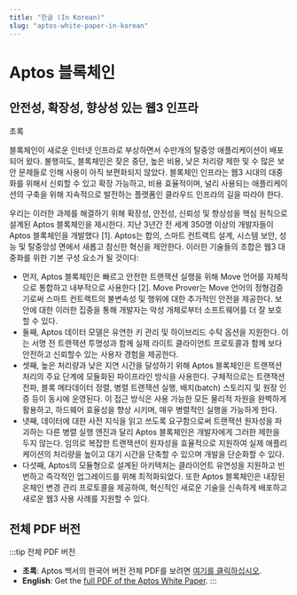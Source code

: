 ```yaml
---
title: "한글 (In Korean)"
slug: "aptos-white-paper-in-korean"
---
```


# Aptos 블록체인
## 안전성, 확장성, 향상성 있는 웹3 인프라

초록

블록체인이 새로운 인터넷 인프라로 부상하면서 수만개의 탈중앙 애플리케이션이 배포되어 왔다.
불행히도, 블록체인은 잦은 중단, 높은 비용, 낮은 처리량 제한 및 수 많은 보안 문제들로 인해
사용이 아직 보편화되지 않았다. 블록체인 인프라는 웹3 시대의 대중화를 위해서 신뢰할 수 있고
확장 가능하고, 비용 효율적이며, 널리 사용되는 애플리케이션의 구축을 위해 지속적으로 발전하는
플랫폼인 클라우드 인프라의 길을 따라야 한다.

우리는 이러한 과제를 해결하기 위해 확장성, 안전성, 신뢰성 및 향상성을 핵심 원칙으로 설계된
Aptos 블록체인을 제시한다. 지난 3년간 전 세계 350명 이상의 개발자들이 Aptos 블록체인을
개발했다 [1]. Aptos는 합의, 스마트 컨트랙트 설계, 시스템 보안, 성능 및 탈중앙성 면에서 새롭고
참신한 혁신을 제안한다. 이러한 기술들의 조합은 웹3 대중화를 위한 기본 구성 요소가 될 것이다:

* 먼저, Aptos 블록체인은 빠르고 안전한 트랜잭션 실행을 위해 Move 언어를 자체적으로 통합하고
내부적으로 사용한다 [2]. Move Prover는 Move 언어의 정형검증기로써 스마트 컨트랙트의
불변속성 및 행위에 대한 추가적인 안전을 제공한다. 보안에 대한 이러한 집중을 통해
개발자는 악성 개체로부터 소프트웨어를 더 잘 보호할 수 있다.
* 둘째, Aptos 데이터 모델은 유연한 키 관리 및 하이브리드 수탁 옵션을 지원한다. 이는 서명
전 트랜잭션 투명성과 함께 실제 라이트 클라이언트 프로토콜과 함께 보다 안전하고 신뢰할수
있는 사용자 경험을 제공한다.
* 셋째, 높은 처리량과 낮은 지연 시간을 달성하기 위해 Aptos 블록체인은 트랜잭션 처리의 주요
단계에 모듈화된 파이프라인 방식을 사용한다. 구체적으로는 트랜잭션 전파, 블록 메타데이터
정렬, 병렬 트랜잭션 실행, 배치(batch) 스토리지 및 원장 인증 등이 동시에 운영된다.
이 접근 방식은 사용 가능한 모든 물리적 자원을 완벽하게 활용하고, 하드웨어 효율성을 향상
시키며, 매우 병렬적인 실행을 가능하게 한다.
* 넷째, 데이터에 대한 사전 지식을 읽고 쓰도록 요구함으로써 트랜잭션 원자성을 파괴하는 다른
병렬 실행 엔진과 달리 Aptos 블록체인은 개발자에게 그러한 제한을 두지 않는다. 임의로
복잡한 트랜잭션이 원자성을 효율적으로 지원하여 실제 애플리케이션의 처리량을 높이고 대기
시간을 단축할 수 있으며 개발을 단순화할 수 있다.
* 다섯째, Aptos의 모듈형으로 설계된 아키텍처는 클라이언트 유연성을 지원하고 빈번하고 즉각적인
업그레이드를 위해 최적화되었다. 또한 Aptos 블록체인은 내장된 온체인 변경 관리
프로토콜을 제공하여, 혁신적인 새로운 기술을 신속하게 배포하고 새로운 웹3 사용 사례를 지원할 수 있다.


## 전체 PDF 버전

:::tip 전체 PDF 버전

- **초록**: Aptos 백서의 한국어 버전 전체 PDF를 보려면 [여기를 클릭하십시오](/papers/whitepaper-korean.pdf).
- **English**: Get the [full PDF of the Aptos White Paper](/papers/Aptos-Whitepaper.pdf).
:::
